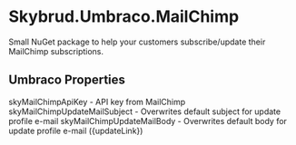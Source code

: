 # Skybrud.Umbraco.MailChimp
Small NuGet package to help your customers subscribe/update their MailChimp subscriptions.


## Umbraco Properties
skyMailChimpApiKey - API key from MailChimp
skyMailChimpUpdateMailSubject - Overwrites default subject for update profile e-mail
skyMailChimpUpdateMailBody - Overwrites default body for update profile e-mail ({updateLink})
